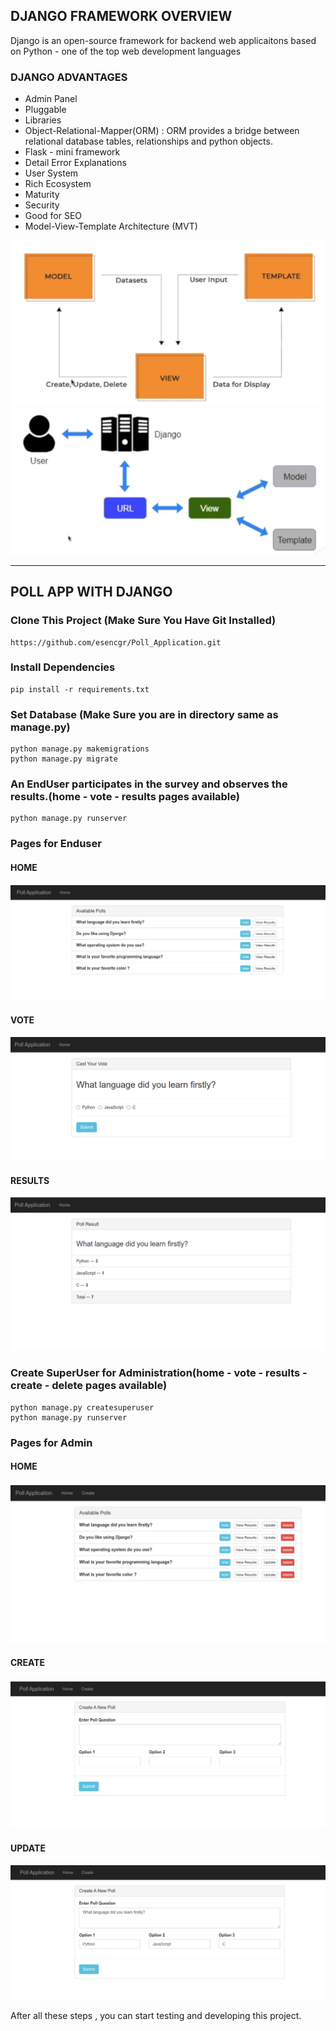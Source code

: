 ## DJANGO FRAMEWORK OVERVIEW

Django is an open-source framework for backend web applicaitons based on Python - one of the top web development languages

### DJANGO ADVANTAGES

* Admin Panel
* Pluggable
* Libraries
* Object-Relational-Mapper(ORM) : ORM provides a bridge between relational database tables, relationships and python objects.
* Flask - mini framework
* Detail Error Explanations
* User System 
* Rich Ecosystem
* Maturity
* Security
* Good for SEO
* Model-View-Template Architecture (MVT)

![](images/mvt.png)
![](images/mvt2.png)


---------------------------------------------
 
## POLL APP WITH DJANGO

### Clone This Project (Make Sure You Have Git Installed)
```
https://github.com/esencgr/Poll_Application.git
```
### Install Dependencies 

```
pip install -r requirements.txt
```

### Set Database (Make Sure you are in directory same as manage.py)
```
python manage.py makemigrations
python manage.py migrate
```

### An EndUser participates in the survey and observes the results.(home - vote - results pages available)
```
python manage.py runserver
```

### Pages for Enduser

#### HOME 

![](images/1.png)

#### VOTE 

![](images/2.png)

#### RESULTS 

![](images/4.png)


### Create SuperUser for Administration(home - vote - results - create - delete pages available)
```
python manage.py createsuperuser
python manage.py runserver
```
### Pages for Admin

#### HOME 

![](images/a.png)

#### CREATE

![](images/b.png)

#### UPDATE 

![](images/c.png)


After all these steps , you can start testing and developing this project. 
